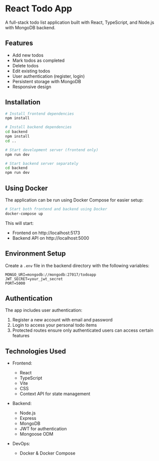 # React Todo App

A full-stack todo list application built with React, TypeScript, and Node.js with MongoDB backend.

## Features

- Add new todos
- Mark todos as completed
- Delete todos
- Edit existing todos
- User authentication (register, login)
- Persistent storage with MongoDB
- Responsive design

## Installation

```bash
# Install frontend dependencies
npm install

# Install backend dependencies
cd backend
npm install
cd ..

# Start development server (frontend only)
npm run dev

# Start backend server separately
cd backend
npm run dev
```

## Using Docker

The application can be run using Docker Compose for easier setup:

```bash
# Start both frontend and backend using Docker
docker-compose up
```

This will start:
- Frontend on http://localhost:5173
- Backend API on http://localhost:5000

## Environment Setup

Create a `.env` file in the backend directory with the following variables:

```
MONGO_URI=mongodb://mongodb:27017/todoapp
JWT_SECRET=your_jwt_secret
PORT=5000
```

## Authentication

The app includes user authentication:
1. Register a new account with email and password
2. Login to access your personal todo items
3. Protected routes ensure only authenticated users can access certain features

## Technologies Used

- Frontend:
  - React
  - TypeScript
  - Vite
  - CSS
  - Context API for state management

- Backend:
  - Node.js
  - Express
  - MongoDB
  - JWT for authentication
  - Mongoose ODM

- DevOps:
  - Docker & Docker Compose 